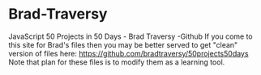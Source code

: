 # Brad-Traversy
JavaScript 50 Projects in 50 Days - Brad Traversy -Github
If you come to this site for Brad's files then you may be better served to get "clean" version of files here:
https://github.com/bradtraversy/50projects50days
Note that plan for these files is to modify them as a learning tool.
